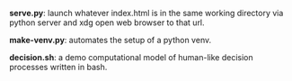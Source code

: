 **serve.py**: launch whatever index.html is in the same working directory via python server and xdg open web browser to that url.

**make-venv.py**: automates the setup of a python venv.

**decision.sh**: a demo computational model of human-like decision processes written in bash.

